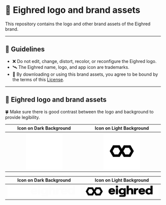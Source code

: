 # 📘 Eighred logo and brand assets

This repository contains the logo and other brand assets of the Eighred brand.

---

## 📝 Guidelines
- ❌ Do not edit, change, distort, recolor, or reconfigure the Eighred logo.
- 🛰️ The Eighred name, logo, and app icon are trademarks.
- 📝 By downloading or using this brand assets, you agree to be bound by the terms of this [License](https://github.com/eighred/brand/blob/main/License.md).

---

## 🌲 Eighred logo and brand assets

🍀 Make sure there is good contrast between the logo and background to provide legibility.

<table>
  <thead>
    <tr>
      <th>Icon on Dark Background</th>
      <th>Icon on Light Background</th>
    </tr>
  </thead>
  <tbody>
    <tr>
      <td align="center">
        <img src="https://raw.githubusercontent.com/eighred/brand/e04950efa1015a0c9a1b2288a978acff1aa82383/images/eighred-logo-white.svg" 
             alt="Eighred Dark" 
             style="width: 50%; " />
      </td>
      <td align="center">
        <img src="https://raw.githubusercontent.com/eighred/brand/e04950efa1015a0c9a1b2288a978acff1aa82383/images/eighred-logo-black.svg" 
             alt="Eighred Light" 
             style="width: 50%; " />
      </td>
    </tr>
  </tbody>
</table>

<table>
  <thead>
    <tr>
      <th>Icon on Dark Background</th>
      <th>Icon on Light Background</th>
    </tr>
  </thead>
  <tbody>
    <tr>
      <td align="center">
        <img src="https://raw.githubusercontent.com/eighred/brand/e04950efa1015a0c9a1b2288a978acff1aa82383/images/eighred-logo-text-white.svg"  alt="Eighred Dark Text" />
      </td>
      <td align="center">
        <img src="https://raw.githubusercontent.com/eighred/brand/e04950efa1015a0c9a1b2288a978acff1aa82383/images/eighred-logo-text-black.svg" alt="Eighred Light Text" />
      </td>
    </tr>
  </tbody>
</table>

